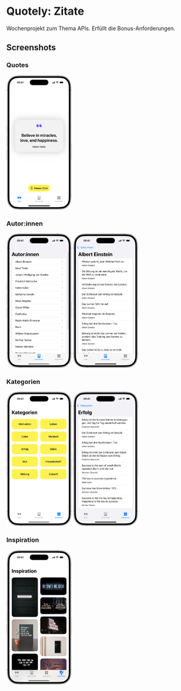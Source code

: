 # Quotely: Zitate

Wochenprojekt zum Thema APIs.
Erfüllt die Bonus-Anforderungen.



## Screenshots

### Quotes
<img src="img/quote.png" alt="Quote" height="350"/>

### Autor:innen
<img src="img/autoren.png" alt="Autor:innen" height="350"/> <img src="img/autorDetails.png" alt="Autor:innen Details" height="350"/>

### Kategorien
<img src="img/kategorien.png" alt="Kategorien" height="350"/> <img src="img/kategorieDetails.png" alt="Kategorie Details" height="350"/>

### Inspiration
<img src="img/inspiration.png" alt="Inspiration" height="350"/>

